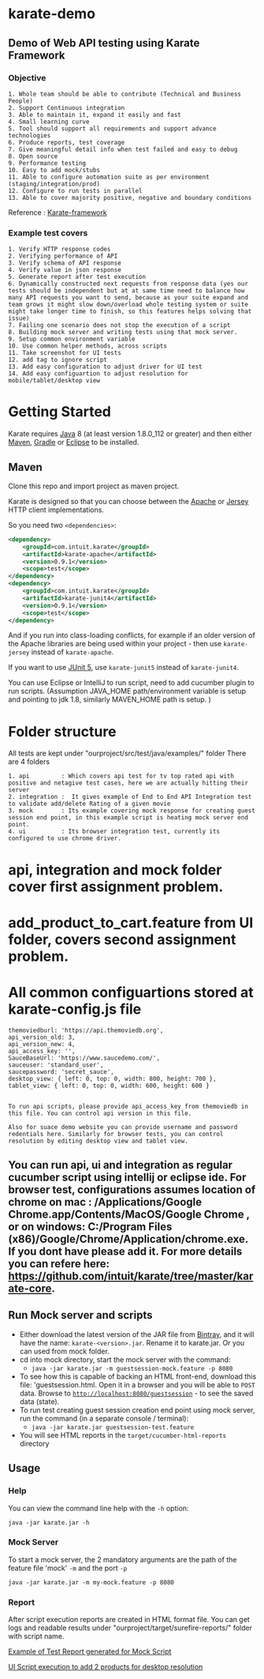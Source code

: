 # karate-demo

## Demo of Web API testing using Karate Framework 

### Objective

    1. Whole team should be able to contribute (Technical and Business People)
    2. Support Continuous integration  
    3. Able to maintain it, expand it easily and fast
    4. Small learning curve 
    5. Tool should support all requirements and support advance technologies 
    6. Produce reports, test coverage
    7. Give meaningful detail info when test failed and easy to debug
    8. Open source 
    9. Performance testing 
    10. Easy to add mock/stubs 
    11. Able to configure automation suite as per environment (staging/integration/prod)
    12. Configure to run tests in parallel
    13. Able to cover majority positive, negative and boundary conditions

Reference : <a href="https://github.com/intuit/karate">Karate-framework</a> 

### Example test covers 

    1. Verify HTTP response codes 
    2. Verifying performance of API
    3. Verify schema of API response
    4. Verify value in json response 
    5. Generate report after test execution
    6. Dynamically constructed next requests from response data (yes our tests should be independent but at at same time need to balance how many API requests you want to send, because as your suite expand and team grows it might slow down/overload whole testing system or suite might take longer time to finish, so this features helps solving that issue)  
    7. Failing one scenario does not stop the execution of a script
    8. Building mock server and writing tests using that mock server.
    9. Setup common environment variable
    10. Use common helper methods, across scripts
    11. Take screenshot for UI tests
    12. add tag to ignore script
    13. Add easy configuration to adjust driver for UI test
    14. Add easy configuartion to adjust resolution for mobile/tablet/desktop view
    
    
 # Getting Started
Karate requires [Java](http://www.oracle.com/technetwork/java/javase/downloads/index.html) 8 (at least version 1.8.0_112 or greater) and then either [Maven](http://maven.apache.org), [Gradle](https://gradle.org) or [Eclipse](#eclipse-quickstart) to be installed.

## Maven


Clone this repo and import project as maven project. 

Karate is designed so that you can choose between the [Apache](https://hc.apache.org/index.html) or [Jersey](https://jersey.java.net) HTTP client implementations.


So you need two `<dependencies>`:

```xml
<dependency>
    <groupId>com.intuit.karate</groupId>
    <artifactId>karate-apache</artifactId>
    <version>0.9.1</version>
    <scope>test</scope>
</dependency>
<dependency>
    <groupId>com.intuit.karate</groupId>
    <artifactId>karate-junit4</artifactId>
    <version>0.9.1</version>
    <scope>test</scope>
</dependency>
```

And if you run into class-loading conflicts, for example if an older version of the Apache libraries are being used within your project - then use `karate-jersey` instead of `karate-apache`.

If you want to use [JUnit 5](#junit-5), use `karate-junit5` instead of `karate-junit4`.


You can use Eclipse or IntelliJ to run script, need to add cucumber plugin to run scripts. (Assumption JAVA_HOME path/environment variable is setup and pointing to jdk 1.8, similarly MAVEN_HOME path is setup. )


# Folder structure 

All tests are kept under "ourproject/src/test/java/examples/" folder
There are 4 folders

    1. api         : Which covers api test for tv top rated api with positive and netagive test cases, here we are actually hitting their server
    2. integration :  It gives example of End to End API Integration test to validate add/delete Rating of a given movie
    3. mock        : Its example covering mock response for creating guest session end point, in this example script is heating mock server end point. 
    4. ui          : Its browser integration test, currently its configured to use chrome driver. 
    
    
# api, integration and mock folder cover first assignment problem. 
# add_product_to_cart.feature from UI folder, covers second assignment problem.


# All common configuartions stored at karate-config.js file

    themoviedburl: 'https://api.themoviedb.org',
    api_version_old: 3,
    api_version_new: 4,
    api_access_key: '',
    SauceBaseUrl: 'https://www.saucedemo.com/',
    sauceuser: 'standard_user',
    saucepassword: 'secret_sauce',
    desktop_view: { left: 0, top: 0, width: 800, height: 700 },
    tablet_view: { left: 0, top: 0, width: 600, height: 600 }
    
    
    To run api scripts, please provide api_access_key from themoviedb in this file. You can control api version in this file. 
    
    Also for suace demo website you can provide username and password redentials here. Similarly for browser tests, you can control resolution by editing desktop view and tablet view. 
    
    
## You can run api, ui and integration as regular cucumber script using intellij or eclipse ide. For browser test, configurations assumes location of chrome on mac : /Applications/Google Chrome.app/Contents/MacOS/Google Chrome , or on windows: C:/Program Files (x86)/Google/Chrome/Application/chrome.exe. If you dont have please add it. For more details you can refere here: https://github.com/intuit/karate/tree/master/karate-core.


## Run Mock server and scripts

* Either download the latest version of the JAR file from [Bintray](https://dl.bintray.com/ptrthomas/karate/), and it will have the name: `karate-<version>.jar`. Rename it to karate.jar. Or you can used from mock folder. 
* cd into mock directory, start the mock server with the command:
  * `java -jar karate.jar -m guestsession-mock.feature -p 8080`
* To see how this is capable of backing an HTML front-end, download this file: 'guestsession.html. Open it in a browser and you will be able to `POST` data. Browse to [`http://localhost:8080/guestsession`](http://localhost:8080/guestsession) - to see the saved data (state).
* To run test creating guest session creation end point using mock server, run the command (in a separate console / terminal):
  * `java -jar karate.jar guestsession-test.feature`
* You will see HTML reports in the `target/cucumber-html-reports` directory

## Usage
### Help
You can view the command line help with the `-h` option:
```
java -jar karate.jar -h
```

### Mock Server
To start a mock server, the 2 mandatory arguments are the path of the feature file 'mock' `-m` and the port `-p`

```
java -jar karate.jar -m my-mock.feature -p 8080
```

### Report

After script execution reports are created in HTML format file. You can get logs and readable results under "ourproject/target/surefire-reports/" folder with script name. 

<a href="mock_test.gif">Example of Test Report generated for Mock Script<a>
    
<a href="record_browser.mp4"> UI Script execution to add 2 products for desktop resolution</a>    
